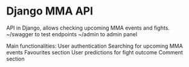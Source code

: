 # Django MMA API
 API in Django, allows checking upcoming MMA events and fights.
~/swagger to test endpoints
~/admin to admin panel

Main functionalities:
User authentication
Searching for upcoming MMA events
Favourites section
User predictions for fight outcome
Comment section
